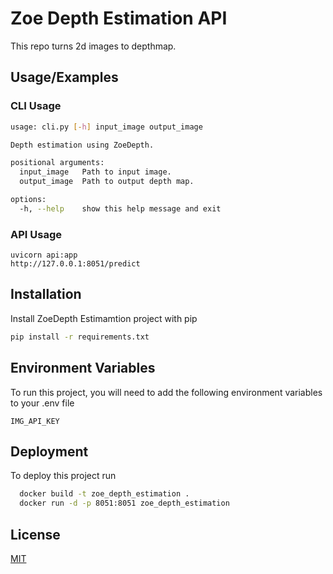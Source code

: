 
# Zoe Depth Estimation API

This repo turns 2d images to depthmap.

## Usage/Examples

### CLI Usage
```bash
usage: cli.py [-h] input_image output_image

Depth estimation using ZoeDepth.

positional arguments:
  input_image   Path to input image.
  output_image  Path to output depth map.

options:
  -h, --help    show this help message and exit
```
### API Usage
```
uvicorn api:app
http://127.0.0.1:8051/predict
```
## Installation

Install ZoeDepth Estimamtion project with pip

```bash
pip install -r requirements.txt
```
    
## Environment Variables

To run this project, you will need to add the following environment variables to your .env file

`IMG_API_KEY`


## Deployment

To deploy this project run

```bash
  docker build -t zoe_depth_estimation .
  docker run -d -p 8051:8051 zoe_depth_estimation
```


## License

[MIT](https://choosealicense.com/licenses/mit/)

